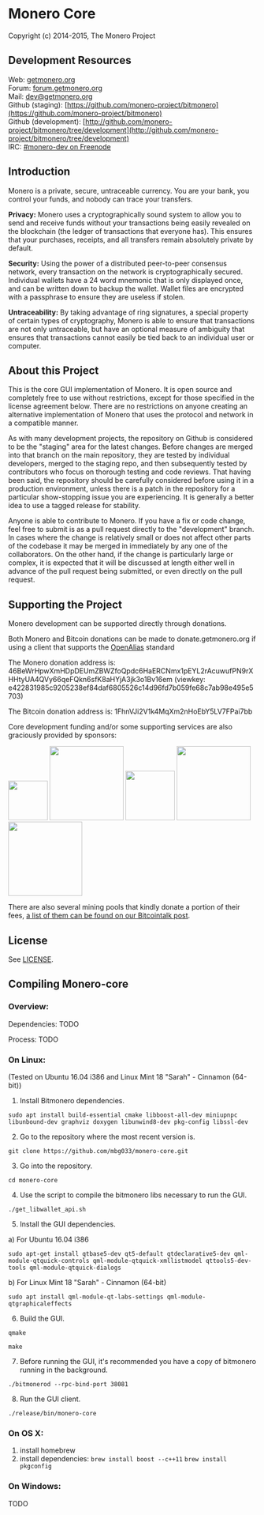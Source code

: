 # Monero Core

Copyright (c) 2014-2015, The Monero Project

## Development Resources

Web: [getmonero.org](https://getmonero.org)  
Forum: [forum.getmonero.org](https://forum.getmonero.org)  
Mail: [dev@getmonero.org](mailto:dev@getmonero.org)  
Github (staging): [https://github.com/monero-project/bitmonero](https://github.com/monero-project/bitmonero)  
Github (development): [http://github.com/monero-project/bitmonero/tree/development](http://github.com/monero-project/bitmonero/tree/development)  
IRC: [#monero-dev on Freenode](irc://chat.freenode.net/#monero-dev)

## Introduction

Monero is a private, secure, untraceable currency. You are your bank, you control your funds, and nobody can trace your transfers.

**Privacy:** Monero uses a cryptographically sound system to allow you to send and receive funds without your transactions being easily revealed on the blockchain (the ledger of transactions that everyone has). This ensures that your purchases, receipts, and all transfers remain absolutely private by default.

**Security:** Using the power of a distributed peer-to-peer consensus network, every transaction on the network is cryptographically secured. Individual wallets have a 24 word mnemonic that is only displayed once, and can be written down to backup the wallet. Wallet files are encrypted with a passphrase to ensure they are useless if stolen.

**Untraceability:** By taking advantage of ring signatures, a special property of certain types of cryptography, Monero is able to ensure that transactions are not only untraceable, but have an optional measure of ambiguity that ensures that transactions cannot easily be tied back to an individual user or computer.

## About this Project

This is the core GUI implementation of Monero. It is open source and completely free to use without restrictions, except for those specified in the license agreement below. There are no restrictions on anyone creating an alternative implementation of Monero that uses the protocol and network in a compatible manner.

As with many development projects, the repository on Github is considered to be the "staging" area for the latest changes. Before changes are merged into that branch on the main repository, they are tested by individual developers, merged to the staging repo, and then subsequently tested by contributors who focus on thorough testing and code reviews. That having been said, the repository should be carefully considered before using it in a production environment, unless there is a patch in the repository for a particular show-stopping issue you are experiencing. It is generally a better idea to use a tagged release for stability.

Anyone is able to contribute to Monero. If you have a fix or code change, feel free to submit is as a pull request directly to the "development" branch. In cases where the change is relatively small or does not affect other parts of the codebase it may be merged in immediately by any one of the collaborators. On the other hand, if the change is particularly large or complex, it is expected that it will be discussed at length either well in advance of the pull request being submitted, or even directly on the pull request.

## Supporting the Project

Monero development can be supported directly through donations.

Both Monero and Bitcoin donations can be made to donate.getmonero.org if using a client that supports the [OpenAlias](https://openalias.org) standard

The Monero donation address is: 46BeWrHpwXmHDpDEUmZBWZfoQpdc6HaERCNmx1pEYL2rAcuwufPN9rXHHtyUA4QVy66qeFQkn6sfK8aHYjA3jk3o1Bv16em (viewkey: e422831985c9205238ef84daf6805526c14d96fd7b059fe68c7ab98e495e5703)

The Bitcoin donation address is: 1FhnVJi2V1k4MqXm2nHoEbY5LV7FPai7bb

Core development funding and/or some supporting services are also graciously provided by sponsors:

[<img width="80" src="https://static.getmonero.org/images/sponsors/mymonero.png"/>](https://mymonero.com)
[<img width="150" src="https://static.getmonero.org/images/sponsors/kitware.png?1"/>](http://kitware.com)
[<img width="100" src="https://static.getmonero.org/images/sponsors/dome9.png"/>](http://dome9.com)
[<img width="150" src="https://static.getmonero.org/images/sponsors/araxis.png"/>](http://araxis.com)
[<img width="150" src="https://static.getmonero.org/images/sponsors/jetbrains.png"/>](http://www.jetbrains.com/)

There are also several mining pools that kindly donate a portion of their fees, [a list of them can be found on our Bitcointalk post](https://bitcointalk.org/index.php?topic=583449.0).

## License

See [LICENSE](LICENSE).

## Compiling Monero-core

### Overview:

Dependencies: TODO

Process: TODO


### On Linux:

(Tested on Ubuntu 16.04 i386 and Linux Mint 18 "Sarah" - Cinnamon (64-bit))

1. Install Bitmonero dependencies.

`sudo apt install build-essential cmake libboost-all-dev miniupnpc libunbound-dev graphviz doxygen libunwind8-dev pkg-config libssl-dev`

2. Go to the repository where the most recent version is.

`git clone https://github.com/mbg033/monero-core.git`

3. Go into the repository.

`cd monero-core`

4. Use the script to compile the bitmonero libs necessary to run the GUI.

`./get_libwallet_api.sh`

5. Install the GUI dependencies.

  a) For Ubuntu 16.04 i386

`sudo apt-get install qtbase5-dev qt5-default qtdeclarative5-dev qml-module-qtquick-controls qml-module-qtquick-xmllistmodel qttools5-dev-tools qml-module-qtquick-dialogs`

  b) For Linux Mint 18 "Sarah" - Cinnamon (64-bit)

`sudo apt install qml-module-qt-labs-settings qml-module-qtgraphicaleffects`

6. Build the GUI.

`qmake`

`make`

7. Before running the GUI, it's recommended you have a copy of bitmonero running in the background.

`./bitmonerod --rpc-bind-port 38081`

8. Run the GUI client.

`./release/bin/monero-core`

### On OS X:
1. install homebrew
2. install dependencies: 
`brew install boost --c++11`
`brew install pkgconfig`


### On Windows:
TODO
